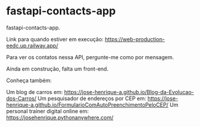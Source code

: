 # fastapi-contacts-app
fastapi-contacts-app.

Link para quando estiver em execução: https://web-production-eedc.up.railway.app/

Para ver os contatos nessa API, pergunte-me como por mensagem.

Ainda em construção, falta um front-end.

Conheça também:

Um blog de carros em: https://jose-henrique-a.github.io/Blog-da-Evolucao-dos-Carros/
Um pesquisador de endereços por CEP em: https://jose-henrique-a.github.io/FormularioComAutoPreenchimentoPeloCEP/
Um personal trainer digital online em: https://josehenrique.pythonanywhere.com/
